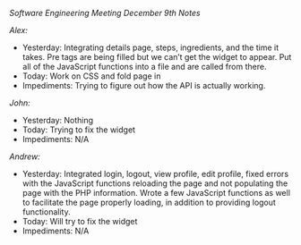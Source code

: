 _Software Engineering Meeting December 9th Notes_

_Alex:_
- Yesterday: Integrating details page, steps, ingredients, and the time it takes. Pre tags are being filled but we can’t get the widget to appear. Put all of the JavaScript functions into a file and are called from there. 
- Today: Work on CSS and fold page in
- Impediments: Trying to figure out how the API is actually working.

_John:_
- Yesterday: Nothing
- Today: Trying to fix the widget
- Impediments: N/A

_Andrew:_
- Yesterday: Integrated login, logout, view profile, edit profile, fixed errors with the JavaScript functions reloading the page and not populating the page with the PHP information. Wrote a few JavaScript functions as well to facilitate the page properly loading, in addition to providing logout functionality.
- Today: Will try to fix the widget
- Impediments: N/A